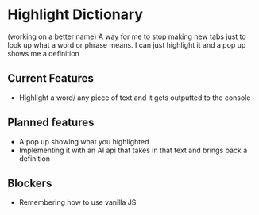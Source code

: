 # Highlight Dictionary
(working on a better name)
A way for me to stop making new tabs just to look up what a word or phrase means. I can just highlight it and a pop up shows me a definition

## Current Features
- Highlight a word/ any piece of text and it gets outputted to the console

## Planned features
- A pop up showing what you highlighted
- Implementing it with an AI api that takes in that text and brings back a definition

## Blockers
- Remembering how to use vanilla JS
